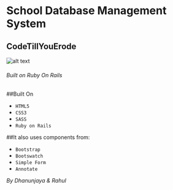 # School Database Management System
## CodeTillYouErode
[logo]: http://i.imgur.com/a9L7AZj.png
![alt text][logo]
###### Built on Ruby On Rails

##Built On
* `HTML5`
* `CSS3`
* `SASS`
* `Ruby on Rails`

##It also uses components from:
* `Bootstrap`
* `Bootswatch`
* `Simple Form`
* `Annotate`

*By Dhanunjaya & Rahul*
